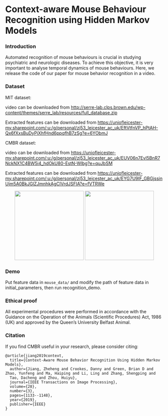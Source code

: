 # Context-aware Mouse Behaviour Recognition using Hidden Markov Models
### Introduction

Automated recognition of mouse behaviours is crucial in studying psychiatric and neurologic diseases. To achieve
this objective, it is very important to analyse temporal dynamics of mouse behaviours. Here, we release the code of our paper for mouse behavior recognition in a video.

### Dataset
MIT dataset:

video can be downloaded from
http://serre-lab.clps.brown.edu/wp-content/themes/serre_lab/resources/full_database.zip

Extracted features can be downloaded from https://uniofleicester-my.sharepoint.com/:u:/g/personal/zj53_leicester_ac_uk/EftVtfnVP_hPtAH-Qx6fXxsBuDyPiXhfHnd6ppqfhB7zSg?e=6YObmJ

CMBR dataset:

video can be downloaded from https://uniofleicester-my.sharepoint.com/:u:/g/personal/zj53_leicester_ac_uk/EUV06n7Evl5BnR7NckNX1C4BW5i4_hdOkU80-EstN-Wlbg?e=quJbSM

Extracted features can be downloaded from https://uniofleicester-my.sharepoint.com/:u:/g/personal/zj53_leicester_ac_uk/EYG7U9IF_GBGjssinUjm5A0BkJGlZJmnhkAgClVrdJSFIA?e=fVTRWe

<p align="center">
<img src="https://uniofleicester-my.sharepoint.com/personal/zj53_leicester_ac_uk/Documents/CMBR.gif" height="220">
<img src="https://uniofleicester-my.sharepoint.com/personal/zj53_leicester_ac_uk/Documents/MIT_result.gif"  height="220">
</p>

### Demo
Put feature data in `mouse_data/` and modify the path of feature data in initial_parameters, then run recognition_demo.

### Ethical proof

All experimental procedures were performed in accordance with the Guidance on the Operation of the Animals (Scientific Procedures) Act, 1986 (UK) and approved by the Queen’s University Belfast Animal.

### Citation

If you find CMBR useful in your research, please consider citing:

    @article{jiang2019context,
      title={Context-Aware Mouse Behavior Recognition Using Hidden Markov Models},
      author={Jiang, Zheheng and Crookes, Danny and Green, Brian D and Zhao, Yunfeng and Ma, Haiping and Li, Ling and Zhang, Shengping and
      Tao, Dacheng and Zhou, Huiyu},
      journal={IEEE Transactions on Image Processing},
      volume={28},
      number={3},
      pages={1133--1148},
      year={2019},
      publisher={IEEE}
    }
  
